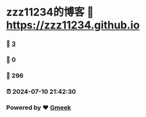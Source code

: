 # zzz11234的博客 :link: https://zzz11234.github.io 
### :page_facing_up: [3](https://zzz11234.github.io/tag.html) 
### :speech_balloon: 0 
### :hibiscus: 296 
### :alarm_clock: 2024-07-10 21:42:30 
### Powered by :heart: [Gmeek](https://github.com/Meekdai/Gmeek)
